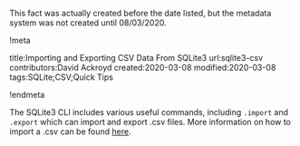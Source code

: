 This fact was actually created before the date listed, but the metadata system was not created until 08/03/2020.

!meta

title:Importing and Exporting CSV Data From SQLite3
url:sqlite3-csv
contributors:David Ackroyd
created:2020-03-08
modified:2020-03-08
tags:SQLite;CSV;Quick Tips

!endmeta

The SQLite3 CLI includes various useful commands, including `.import` and `.export` which can import and export .csv files. More information on how to import a .csv can be found [here](https://www.sqlitetutorial.net/sqlite-import-csv/?fbclid=IwAR0az4S2bwcpMGpSgZ1HVTInPu34olB-3y941y4T4aaoHmJyfDpMeSvryVo).
